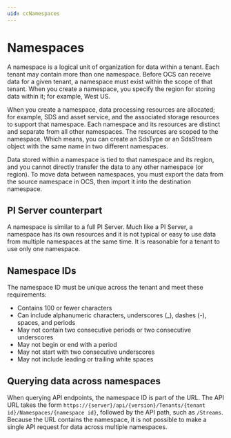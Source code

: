 ```yaml
---
uid: ccNamespaces
---
```


# Namespaces

A namespace is a logical unit of organization for data within a tenant. Each tenant may contain more than one namespace. Before OCS can receive data for a given tenant, a namespace must exist within the scope of that tenant. When you create a namespace, you specify the region for storing data within it; for example, West US.

When you create a namespace, data processing resources are allocated; for example, SDS and asset service, and the associated storage resources to support that namespace. Each namespace and its resources are distinct and separate from all other namespaces. The resources are scoped to the namespace. Which means, you can create an SdsType or an SdsStream object with the same name in two different namespaces.

Data stored within a namespace is tied to that namespace and its region, and you cannot directly transfer the data to any other namespace (or region). To move data between namespaces, you must export the data from the source namespace in OCS, then import it into the destination namespace.

## PI Server counterpart

A namespace is similar to a full PI Server. Much like a PI Server, a namespace has its own resources and it is not typical or easy to use data from multiple namespaces at the same time. It is reasonable for a tenant to use only one namespace.

## Namespace IDs

The namespace ID must be unique across the tenant and meet these requirements:

- Contains 100 or fewer characters
- Can include alphanumeric characters, underscores (\_), dashes (-), spaces, and periods
- May not contain two consecutive periods or two consecutive underscores
- May not begin or end with a period
- May not start with two consecutive underscores
- May not include leading or trailing white spaces

## Querying data across namespaces

When querying API endpoints, the namespace ID is part of the URL. The API URL takes the form `https://{server}/api/{version}/Tenants/{tenant id}/Namespaces/{namespace id}`, followed by the API path, such as `/Streams`.  Because the URL contains the namespace, it is not possible to make a single API request for data across multiple namespaces.
